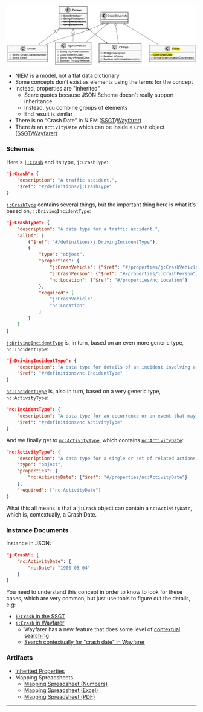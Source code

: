 ![Inherited Properties](/Req_Analysis_Graphics/03_Inherited_Properties_CrashDriverClassDiagram.png)

- NIEM is a model, not a flat data dictionary
- Some concepts don’t exist as elements using the terms for the concept
- Instead, properties are "inherited"
	- Scare quotes because JSON Schema doesn't really support inheritance
	- Instead, you combine groups of elements
	- End result is similar
- There is no “Crash Date” in NIEM ([SSGT](http://niem5.org/ssgt_redirect.php?query=crash+date)/[Wayfarer](http://niem5.org/wayfarer/search.php?option=both&query=crash+date))
- There _is_ an `ActivityDate` which can be inside a `Crash` object ([SSGT](https://tools.niem.gov/niemtools/ssgt/SSGT-GetProperty.iepd?propertyKey=o4-44f)/[Wayfarer](http://niem5.org/wayfarer/j/Crash.html))

### Schemas

Here's [`j:Crash`](https://niemopen.github.io/niem-open-training/j.html#Crash) and its type, `j:CrashType`:

```json
"j:Crash": {
	"description": "A traffic accident.",
	"$ref": "#/definitions/j:CrashType"
}
```

[`j:CrashType`](https://niemopen.github.io/niem-open-training/j.html#CrashType) contains several things, but the important thing here is what it's based on, `j:DrivingIncidentType`:

```json
"j:CrashType": {
	"description": "A data type for a traffic accident.",
	"allOf": [
		{"$ref": "#/definitions/j:DrivingIncidentType"},
		{
			"type": "object",
			"properties": {
				"j:CrashVehicle": {"$ref": "#/properties/j:CrashVehicle"},
				"j:CrashPerson": {"$ref": "#/properties/j:CrashPerson"},
				"nc:Location": {"$ref": "#/properties/nc:Location"}
			},
			"required": [
				"j:CrashVehicle",
				"nc:Location"
			]
		}
	]
}
```

[`j:DrivingIncidentType`](https://niemopen.github.io/niem-open-training/j.html#DrivingIncidentType) is, in turn, based on an even more generic type, `nc:IncidentType`:

```json
"j:DrivingIncidentType": {
	"description": "A data type for details of an incident involving a vehicle.",
	"$ref": "#/definitions/nc:IncidentType"
}
```

[`nc:IncidentType`](https://niemopen.github.io/niem-open-training/nc.html#IncidentType) is, also in turn, based on a very generic type, `nc:ActivityType`:

```json
"nc:IncidentType": {
	"description": "A data type for an occurrence or an event that may require a response.",
	"$ref": "#/definitions/nc:ActivityType"
}
```

And we finally get to [`nc:ActivityType`](https://niemopen.github.io/niem-open-training/nc.html#ActivityType), which contains [`nc:ActivityDate`](https://niemopen.github.io/niem-open-training/nc.html#ActivityDate):

```json
"nc:ActivityType": {
	"description": "A data type for a single or set of related actions, events, or process steps.",
	"type": "object",
	"properties": {
		"nc:ActivityDate": {"$ref": "#/properties/nc:ActivityDate"}
	},
	"required": ["nc:ActivityDate"]
}
```

What this all means is that a `j:Crash` object can contain a `nc:ActivityDate`, which is, contextually, a Crash Date.

### Instance Documents

Instance in JSON:

```json
"j:Crash": {
	"nc:ActivityDate": {
		"nc:Date": "1900-05-04"
	}
}
```

You need to understand this concept in order to know to look for these cases, which are very common, but just use tools to figure out the details, e.g:

- [`j:Crash` in the SSGT](https://tools.niem.gov/niemtools/ssgt/SSGT-GetProperty.iepd?propertyKey=o4-44f)
- [`j:Crash` in Wayfarer](http://niem5.org/wayfarer/j/Crash.html)
	- Wayfarer has a new feature that does some level of [contextual searching](http://niem5.org/wayfarer/searchcontextuals.php)
	- [Search contextually for "crash date" in Wayfarer](http://niem5.org/wayfarer/searchcontextuals.php?query=crash+date)

### Artifacts

- [Inherited Properties](Text_Document/03_Inherited_Properties.md)
- Mapping Spreadsheets
	- [Mapping Spreadsheet (Numbers)](Mapping_Spreadsheets/03_Inherited_Properties.numbers)
	- [Mapping Spreadsheet (Excel)](Mapping_Spreadsheets/03_Inherited_Properties.xlsx)
	- [Mapping Spreadsheet (PDF)](Mapping_Spreadsheets/03_Inherited_Properties.pdf)

___